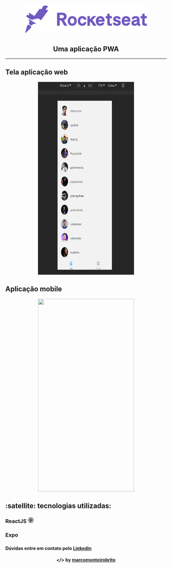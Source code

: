 <h1 align="center">
    <img alt="" title="" src="readme/rocketseat.svg">
</h1>

<h2 align="center"> Uma aplicação PWA </h2>

---

## Tela aplicação web 

<p align="center">
	<img src="readme/web.gif" width="300" height="600">
</p>

## Aplicação mobile

<p align="center">
	<img src="readme/mobile.gif" width="300" height="600"/>
</p>

<h2><strong>:satellite: tecnologias utilizadas:</strong></h2>

<h3>ReactJS <img src="readme/react-native.png" alt="react" height="18"> </h3>
<h3>Expo<h3>


<h4>Dúvidas entre em contato pelo <a href="https://www.linkedin.com/in/marco-antonio-monteiro-de-brito-541ba0144/" target="_blank">Linkedin</a> </h4>

<h4 align="center"> <em>&lt;/&gt;</em> by <a href="https://github.com/marcomonteirobrito" target="_blank">marcomonteirobrito</a> </h4>